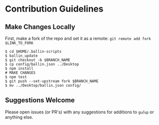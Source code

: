 # Contribution Guidelines

## Make Changes Locally

First, make a fork of the repo and set it as a remote:
`git remote add fork $LINK_TO_FORK`

```shell
$ cd $HOME/.ballin-scripts
$ ballin_update
$ git checkout -b $BRANCH_NAME
$ cp config/ballin.json ../Desktop
$ npm install
# MAKE CHANGES
$ npm test
$ git push --set-upstream fork $BRANCH_NAME
$ mv ../Desktop/ballin.json config/
```

## Suggestions Welcome

Please open issues (or PR's) with any suggestions for additions to `gu`/`up` or anything else.
